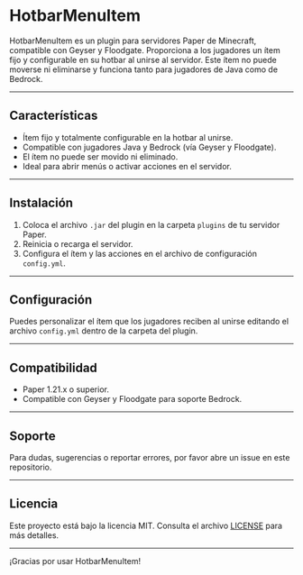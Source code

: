 # HotbarMenuItem

HotbarMenuItem es un plugin para servidores Paper de Minecraft, compatible con Geyser y Floodgate. Proporciona a los jugadores un ítem fijo y configurable en su hotbar al unirse al servidor. Este ítem no puede moverse ni eliminarse y funciona tanto para jugadores de Java como de Bedrock.

---

## Características

- Ítem fijo y totalmente configurable en la hotbar al unirse.
- Compatible con jugadores Java y Bedrock (vía Geyser y Floodgate).
- El ítem no puede ser movido ni eliminado.
- Ideal para abrir menús o activar acciones en el servidor.

---

## Instalación

1. Coloca el archivo `.jar` del plugin en la carpeta `plugins` de tu servidor Paper.
2. Reinicia o recarga el servidor.
3. Configura el ítem y las acciones en el archivo de configuración `config.yml`.

---

## Configuración

Puedes personalizar el ítem que los jugadores reciben al unirse editando el archivo `config.yml` dentro de la carpeta del plugin.

---

## Compatibilidad

- Paper 1.21.x o superior.
- Compatible con Geyser y Floodgate para soporte Bedrock.

---

## Soporte

Para dudas, sugerencias o reportar errores, por favor abre un issue en este repositorio.

---

## Licencia

Este proyecto está bajo la licencia MIT. Consulta el archivo [LICENSE](LICENSE) para más detalles.

---

¡Gracias por usar HotbarMenuItem!

